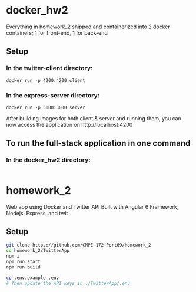 # docker_hw2
Everything in homework_2 shipped and containerized into 2 docker containers; 1 for front-end, 1 for back-end

## Setup 
### In the twitter-client directory:
```docker build -t client .
docker run -p 4200:4200 client
```
### In the express-server directory:
```docker build -t server .
docker run -p 3000:3000 server
```

After building images for both client & server and running them, you can now access the application on http://localhost:4200

## To run the full-stack application in one command
### In the docker_hw2 directory:
```docker-compose up
```

# homework_2
Web app using Docker and Twitter API
Built with Angular 6 Framework, Nodejs, Express, and twit

## Setup
```bash
git clone https://github.com/CMPE-172-Port69/homework_2
cd homework_2/TwitterApp
npm i
npm run start
npm run build

cp .env.example .env
# Then update the API keys in ./TwitterApp/.env
```
